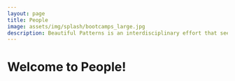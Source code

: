 ```yaml
---
layout: page
title: People
image: assets/img/splash/bootcamps_large.jpg 
description: Beautiful Patterns is an interdisciplinary effort that seeks high-impact solutions to the complex socialtechnical challenge of women's STEM education, with and emphasis in computation, in the developing world.
---
```


# Welcome to People!

